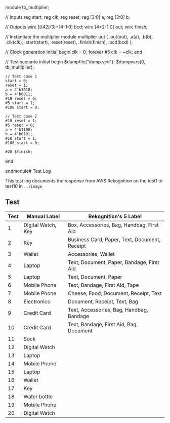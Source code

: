 module tb_multiplier;

  // Inputs
  reg start;
  reg clk;
  reg reset;
  reg [3:0] a;
  reg [3:0] b;

  // Outputs
  wire [((4*2)/3)+1*4-1:0] bcd;
  wire [4*2-1:0] out;
  wire finish;

  // Instantiate the multiplier module
  multiplier uut (
    .out(out),
    .a(a),
    .b(b),
    .clk(clk),
    .start(start),
    .reset(reset),
    .finish(finish),
    .bcd(bcd)
  );

  // Clock generation
  initial begin
    clk = 0;
    forever #5 clk = ~clk;
  end

  // Test scenario
  initial begin
    $dumpfile("dump.vcd");
    $dumpvars(0, tb_multiplier);

    // Test case 1
    start = 0;
    reset = 1;
    a = 4'b1010;
    b = 4'b0011;
    #10 reset = 0;
    #5 start = 1;
    #100 start = 0;

    // Test case 2
    #10 reset = 1;
    #5 reset = 0;
    a = 4'b1100;
    b = 4'b0101;
    #10 start = 1;
    #100 start = 0;

    #20 $finish;
  end

endmodule# Test Log

This test log documents the response from AWS Rekognition on the test1 to test10 in ```../image```

## Test

| Test | Manual Label | Rekognition's 5 Label |
| -----|---------|------|
|1| Digital Watch, Key | Box, Accessories, Bag, Handbag, First Aid |
|2| Key | Business Card, Paper, Text, Document, Receipt |
|3|Wallet| Accessories, Wallet | 
|4|Laptop| Text, Document, Paper, Bandage, First Aid |
|5|Laptop| Text, Document, Paper |
|6|Mobile Phone| Text, Bandage, First Aid, Tape |
|7|Mobile Phone| Cheese, Food, Document, Receipt, Text |
|8|Electronics| Document, Receipt, Text, Bag |
|9|Credit Card| Text, Accessories, Bag, Handbag, Bandage |
|10|Credit Card| Text, Bandage, First Aid, Bag, Document |
|11|Sock|
|12|Digital Watch |
|13|Laptop|
|14|Mobile Phone|
|15|Laptop|
|16|Wallet|
|17|Key|
|18|Water bottle|
|19|Mobile Phone|
|20|Digital Watch|